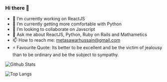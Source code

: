 ### Hi there 👋

- 🔭 I’m currently working on ReactJS
- 🌱 I’m currently getting more comfortable with Python
- 👯 I’m looking to collaborate on Javscript
- 💬 Ask me about ReactJS, Python, Ruby on Rails and Mathametics
- 📫 How to reach me: metasawarhussain@gmail.com
- ⚡ Favourite Quote: Its better to be excellent and be the victim of jealousy than to be ordinary and be the subject to sympathy.


![Github Stats](https://github-readme-stats.vercel.app/api?username=tasawar-hussain&show_icons=true&count_private=true&include_all_commits=true)

![Top Langs](https://github-readme-stats.vercel.app/api/top-langs/?username=tasawar-hussain&layout=compact)

